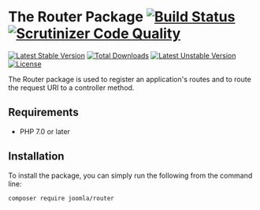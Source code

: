 # The Router Package [![Build Status](https://travis-ci.org/joomla-framework/router.png?branch=master)](https://travis-ci.org/joomla-framework/router) [![Scrutinizer Code Quality](https://scrutinizer-ci.com/g/joomla-framework/router/badges/quality-score.png?b=2.0-dev)](https://scrutinizer-ci.com/g/joomla-framework/router/?branch=2.0-dev)

[![Latest Stable Version](https://poser.pugx.org/joomla/router/v/stable)](https://packagist.org/packages/joomla/router)
[![Total Downloads](https://poser.pugx.org/joomla/router/downloads)](https://packagist.org/packages/joomla/router)
[![Latest Unstable Version](https://poser.pugx.org/joomla/router/v/unstable)](https://packagist.org/packages/joomla/router)
[![License](https://poser.pugx.org/joomla/router/license)](https://packagist.org/packages/joomla/router)

The Router package is used to register an application's routes and to route the request URI to a controller method.

## Requirements

* PHP 7.0 or later

## Installation

To install the package, you can simply run the following from the command line:
           
```sh
composer require joomla/router
```
